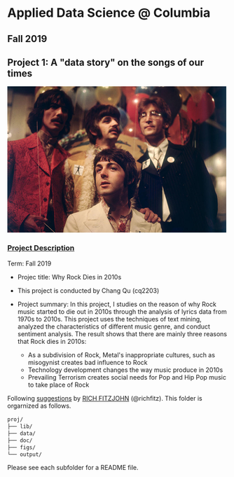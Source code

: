 # Applied Data Science @ Columbia
## Fall 2019
## Project 1: A "data story" on the songs of our times

<img src="figs/beatles.jpg" width="500">

### [Project Description](doc/)

Term: Fall 2019

+ Projec title: Why Rock Dies in 2010s
+ This project is conducted by Chang Qu (cq2203)

+ Project summary: In this project, I studies on the reason of why Rock music started to die out in 2010s through the analysis of lyrics data from 1970s to 2010s. This project uses the techniques of text mining, analyzed the characteristics of different music genre, and conduct sentiment analysis. The result shows that there are mainly three reasons that Rock dies in 2010s:

  + As a subdivision of Rock, Metal's inappropriate cultures, such as misogynist creates bad influence to Rock
  + Technology development changes the way music produce in 2010s
  + Prevailing Terrorism creates social needs for Pop and Hip Pop music to take place of Rock



Following [suggestions](http://nicercode.github.io/blog/2013-04-05-projects/) by [RICH FITZJOHN](http://nicercode.github.io/about/#Team) (@richfitz). This folder is orgarnized as follows.

```
proj/
├── lib/
├── data/
├── doc/
├── figs/
└── output/
```

Please see each subfolder for a README file.

